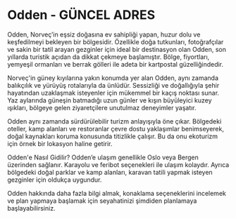 # Odden - GÜNCEL ADRES

Odden, Norveç’in eşsiz doğasına ev sahipliği yapan, huzur dolu ve keşfedilmeyi bekleyen bir bölgesidir. Özellikle doğa tutkunları, fotoğrafçılar ve sakin bir tatil arayan gezginler için ideal bir destinasyon olan Odden, son yıllarda turistik açıdan da dikkat çekmeye başlamıştır. Bölge, fiyortları, yemyeşil ormanları ve berrak gölleri ile adeta bir kartpostal güzelliğindedir.

Norveç'in güney kıyılarına yakın konumda yer alan Odden, aynı zamanda balıkçılık ve yürüyüş rotalarıyla da ünlüdür. Sessizliği ve doğallığıyla şehir hayatından uzaklaşmak isteyenler için mükemmel bir kaçış noktası sunar. Yaz aylarında güneşin batmadığı uzun günler ve kışın büyüleyici kuzey ışıkları, bölgeye gelen ziyaretçilere unutulmaz deneyimler yaşatır.

Odden aynı zamanda sürdürülebilir turizm anlayışıyla öne çıkar. Bölgedeki oteller, kamp alanları ve restoranlar çevre dostu yaklaşımlar benimseyerek, doğal kaynakları koruma konusunda titizlikle çalışır. Bu da onu ekoturizm için örnek bir lokasyon haline getirir.

Odden'e Nasıl Gidilir?
Odden’e ulaşım genellikle Oslo veya Bergen üzerinden sağlanır. Karayolu ve feribot seçenekleri ile ulaşım kolaydır. Ayrıca bölgedeki doğal parklar ve kamp alanları, karavan tatili yapmak isteyen gezginler için oldukça uygundur.

Odden hakkında daha fazla bilgi almak, konaklama seçeneklerini incelemek ve plan yapmaya başlamak için seyahatinizi şimdiden planlamaya başlayabilirsiniz.
